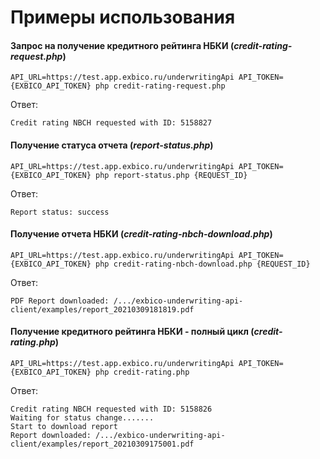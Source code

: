 # Примеры использования

#### Запрос на получение кредитного рейтинга НБКИ (*credit-rating-request.php*)
```
API_URL=https://test.app.exbico.ru/underwritingApi API_TOKEN={EXBICO_API_TOKEN} php credit-rating-request.php
```
Ответ:
```
Credit rating NBCH requested with ID: 5158827
```

#### Получение статуса отчета (*report-status.php*)
```
API_URL=https://test.app.exbico.ru/underwritingApi API_TOKEN={EXBICO_API_TOKEN} php report-status.php {REQUEST_ID}
```
Ответ:
```
Report status: success
```

#### Получение отчета НБКИ (*credit-rating-nbch-download.php*)
```
API_URL=https://test.app.exbico.ru/underwritingApi API_TOKEN={EXBICO_API_TOKEN} php credit-rating-nbch-download.php {REQUEST_ID}
```
Ответ:
```
PDF Report downloaded: /.../exbico-underwriting-api-client/examples/report_20210309181819.pdf
```

#### Получение кредитного рейтинга НБКИ - полный цикл (*credit-rating.php*)
```
API_URL=https://test.app.exbico.ru/underwritingApi API_TOKEN={EXBICO_API_TOKEN} php credit-rating.php
```
Ответ:
```
Credit rating NBCH requested with ID: 5158826
Waiting for status change.......
Start to download report
Report downloaded: /.../exbico-underwriting-api-client/examples/report_20210309175001.pdf
```
